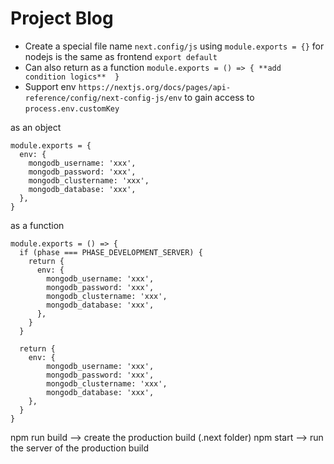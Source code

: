 # Project Blog

- Create a special file name `next.config/js` using `module.exports = {}` for nodejs is the same as frontend `export default`
- Can also return as a function `module.exports = () => { **add condition logics**  }`
- Support env `https://nextjs.org/docs/pages/api-reference/config/next-config-js/env` to gain access to `process.env.customKey`

as an object
```
module.exports = {
  env: {
    mongodb_username: 'xxx',
    mongodb_password: 'xxx',
    mongodb_clustername: 'xxx',
    mongodb_database: 'xxx',
  },
}
```

as a function

````
module.exports = () => {
  if (phase === PHASE_DEVELOPMENT_SERVER) {
    return {
      env: {
        mongodb_username: 'xxx',
        mongodb_password: 'xxx',
        mongodb_clustername: 'xxx',
        mongodb_database: 'xxx',
      },
    }
  }

  return {
    env: {
        mongodb_username: 'xxx',
        mongodb_password: 'xxx',
        mongodb_clustername: 'xxx',
        mongodb_database: 'xxx',
    },
  }
}
````

npm run build --> create the production build (.next folder)
npm start --> run the server of the production build